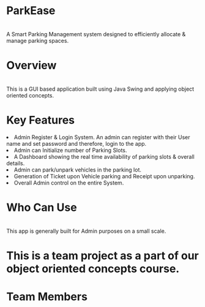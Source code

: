 # ParkEase
<br>
A Smart Parking Management system designed to efficiently allocate & manage parking spaces. 

# Overview
<br>
This is a GUI based application built using Java Swing and applying object oriented concepts.

# Key Features

<li>Admin Register & Login System. An admin can register with their User name and set password and therefore, login to the app. </li>
<li> Admin can Initialize number of Parking Slots.</li>
<li>A Dashboard showing the real time availability of parking slots & overall details.</li>
<li>Admin can park/unpark vehicles in the parking lot.</li>
<li>Generation of Ticket upon Vehicle parking and Receipt upon unparking.</li>
<li>Overall Admin control on the entire System.</li>

# Who Can Use
<br>
This app is generally built for Admin purposes on a small scale.

# This is a team project as a part of our object oriented concepts course.
# Team Members
<br>



